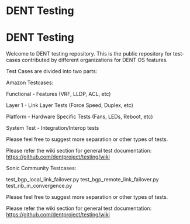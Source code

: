 # DENT Testing
# DENT Testing
Welcome to DENT testing repository. This is the public repository for test-cases contributed by different organizations for DENT OS features. 

Test Cases are divided into two parts:

Amazon Testcases:

Functional - Features (VRF, LLDP, ACL, etc)

Layer 1 - Link Layer Tests (Force Speed, Duplex, etc)

Platform - Hardware Specific Tests (Fans, LEDs, Reboot, etc)

System Test - Integration/Interop tests

Please feel free to suggest more separation or other types of tests.

Please refer the wiki section for general test documentation: https://github.com/dentproject/testing/wiki 

Sonic Community Testcases:

test_bgp_local_link_failover.py
test_bgp_remote_link_failover.py
test_rib_in_convergence.py

Please feel free to suggest more separation or other types of tests.

Please refer the wiki section for general test documentation: https://github.com/dentproject/testing/wiki 

